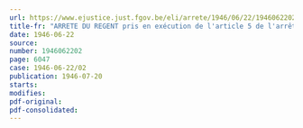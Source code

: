 ```yaml
---
url: https://www.ejustice.just.fgov.be/eli/arrete/1946/06/22/1946062202/justel
title-fr: "ARRETE DU REGENT pris en exécution de l'article 5 de l'arrêté-loi du 28 décembre 1944 concernant la sécurité sociale des travailleurs. - Relèvement du taux des compléments de pension de vieillesse et de survie"
date: 1946-06-22
source:
number: 1946062202
page: 6047
case: 1946-06-22/02
publication: 1946-07-20
starts:
modifies:
pdf-original:
pdf-consolidated:
---
```


